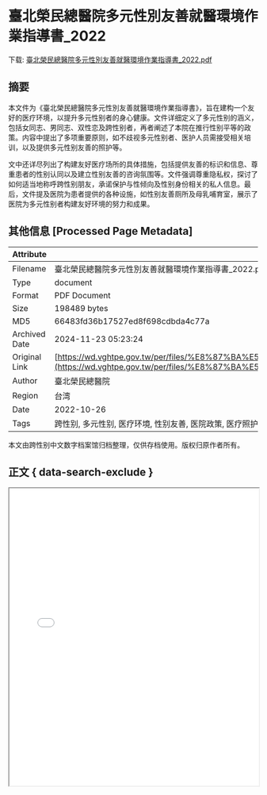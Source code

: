 # 臺北榮民總醫院多元性別友善就醫環境作業指導書_2022

<!-- tcd_download_link -->
下载: [臺北榮民總醫院多元性別友善就醫環境作業指導書_2022.pdf](臺北榮民總醫院多元性別友善就醫環境作業指導書_2022.pdf)
<!-- tcd_download_link_end -->

## 摘要

<!-- tcd_abstract -->
本文件为《臺北榮民總醫院多元性別友善就醫環境作業指導書》，旨在建构一个友好的医疗环境，以提升多元性别者的身心健康。文件详细定义了多元性别的涵义，包括女同志、男同志、双性恋及跨性别者，再者阐述了本院在推行性别平等的政策。内容中提出了多项重要原则，如不歧视多元性别者、医护人员需接受相关培训，以及提供多元性别友善的照护等。

文中还详尽列出了构建友好医疗场所的具体措施，包括提供友善的标识和信息、尊重患者的性别认同以及建立性别友善的咨询氛围等。文件强调尊重隐私权，探讨了如何适当地称呼跨性别朋友，承诺保护与性倾向及性别身份相关的私人信息。最后，文件提及医院为患者提供的各种设施，如性别友善厕所及母乳哺育室，展示了医院为多元性别者构建友好环境的努力和成果。

<!-- tcd_abstract_end -->

## 其他信息 [Processed Page Metadata]

| Attribute       | Value                                  |
|-----------------|----------------------------------------|
| Filename        | 臺北榮民總醫院多元性別友善就醫環境作業指導書_2022.pdf                             |
| Type            | document                                 |
| Format          | PDF Document                               |
| Size            | 198489 bytes                           |
| MD5             | 66483fd36b17527ed8f698cdbda4c77a                                  |
| Archived Date   | 2024-11-23 05:23:24                             |
| Original Link   | [https://wd.vghtpe.gov.tw/per/files/%E8%87%BA%E5%8C%97%E6%A6%AE%E6%B0%91%E7%B8%BD%E9%86%AB%E9%99%A2%E5%A4%9A%E5%85%83%E6%80%A7%E5%88%A5%E5%B0%B1%E9%86%AB%E7%92%B0%E5%A2%83%E4%BD%9C%E6%A5%AD%E6%8C%87%E5%B0%8E%E6%9B%B8.pdf](https://wd.vghtpe.gov.tw/per/files/%E8%87%BA%E5%8C%97%E6%A6%AE%E6%B0%91%E7%B8%BD%E9%86%AB%E9%99%A2%E5%A4%9A%E5%85%83%E6%80%A7%E5%88%A5%E5%B0%B1%E9%86%AB%E7%92%B0%E5%A2%83%E4%BD%9C%E6%A5%AD%E6%8C%87%E5%B0%8E%E6%9B%B8.pdf)                         |
| Author          | 臺北榮民總醫院                               |
| Region          | 台湾                               |
| Date            | 2022-10-26                                 |
| Tags            | 跨性别, 多元性别, 医疗环境, 性别友善, 医院政策, 医疗照护, 性别平等运动, LGBTQ+                                 |

本文由跨性别中文数字档案馆归档整理，仅供存档使用。版权归原作者所有。


## 正文 { data-search-exclude }

<!-- tcd_main_text -->
<iframe src="../臺北榮民總醫院多元性別友善就醫環境作業指導書_2022.pdf" width="100%" height="600px">
    <p>无法显示PDF，请下载查看。</p>
</iframe>
<!-- tcd_main_text_end -->

